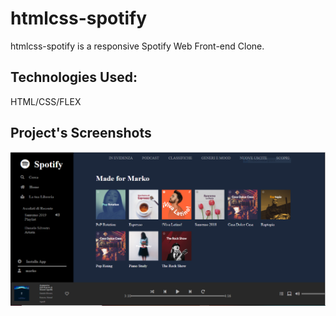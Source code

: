 # htmlcss-spotify

 htmlcss-spotify is a responsive Spotify Web Front-end Clone.
 
 ## Technologies Used:
 
 HTML/CSS/FLEX
 
 ## Project's Screenshots
 
 ![](spotify.png)

 
